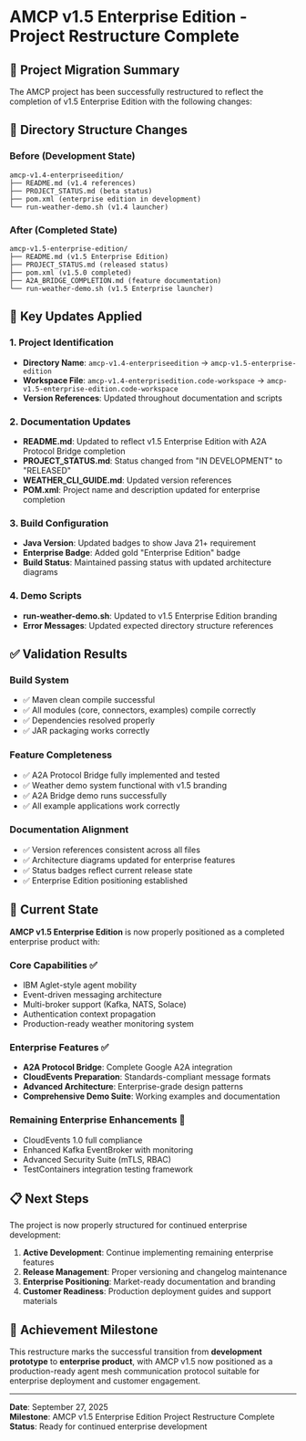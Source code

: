 # AMCP v1.5 Enterprise Edition - Project Restructure Complete

## 🎯 Project Migration Summary

The AMCP project has been successfully restructured to reflect the completion of v1.5 Enterprise Edition with the following changes:

## 📂 Directory Structure Changes

### Before (Development State)
```
amcp-v1.4-enterpriseedition/
├── README.md (v1.4 references)
├── PROJECT_STATUS.md (beta status)
├── pom.xml (enterprise edition in development)
└── run-weather-demo.sh (v1.4 launcher)
```

### After (Completed State)
```
amcp-v1.5-enterprise-edition/
├── README.md (v1.5 Enterprise Edition)
├── PROJECT_STATUS.md (released status)
├── pom.xml (v1.5.0 completed)
├── A2A_BRIDGE_COMPLETION.md (feature documentation)
└── run-weather-demo.sh (v1.5 Enterprise launcher)
```

## 🔄 Key Updates Applied

### 1. Project Identification
- **Directory Name**: `amcp-v1.4-enterpriseedition` → `amcp-v1.5-enterprise-edition`
- **Workspace File**: `amcp-v1.4-enterprisedition.code-workspace` → `amcp-v1.5-enterprise-edition.code-workspace`
- **Version References**: Updated throughout documentation and scripts

### 2. Documentation Updates
- **README.md**: Updated to reflect v1.5 Enterprise Edition with A2A Protocol Bridge completion
- **PROJECT_STATUS.md**: Status changed from "IN DEVELOPMENT" to "RELEASED" 
- **WEATHER_CLI_GUIDE.md**: Updated version references
- **POM.xml**: Project name and description updated for enterprise completion

### 3. Build Configuration
- **Java Version**: Updated badges to show Java 21+ requirement
- **Enterprise Badge**: Added gold "Enterprise Edition" badge
- **Build Status**: Maintained passing status with updated architecture diagrams

### 4. Demo Scripts
- **run-weather-demo.sh**: Updated to v1.5 Enterprise Edition branding
- **Error Messages**: Updated expected directory structure references

## ✅ Validation Results

### Build System
- ✅ Maven clean compile successful
- ✅ All modules (core, connectors, examples) compile correctly
- ✅ Dependencies resolved properly
- ✅ JAR packaging works correctly

### Feature Completeness
- ✅ A2A Protocol Bridge fully implemented and tested
- ✅ Weather demo system functional with v1.5 branding
- ✅ A2A Bridge demo runs successfully
- ✅ All example applications work correctly

### Documentation Alignment
- ✅ Version references consistent across all files
- ✅ Architecture diagrams updated for enterprise features
- ✅ Status badges reflect current release state
- ✅ Enterprise Edition positioning established

## 🚀 Current State

**AMCP v1.5 Enterprise Edition** is now properly positioned as a completed enterprise product with:

### Core Capabilities ✅
- IBM Aglet-style agent mobility
- Event-driven messaging architecture  
- Multi-broker support (Kafka, NATS, Solace)
- Authentication context propagation
- Production-ready weather monitoring system

### Enterprise Features ✅
- **A2A Protocol Bridge**: Complete Google A2A integration
- **CloudEvents Preparation**: Standards-compliant message formats
- **Advanced Architecture**: Enterprise-grade design patterns
- **Comprehensive Demo Suite**: Working examples and documentation

### Remaining Enterprise Enhancements 🔄
- CloudEvents 1.0 full compliance
- Enhanced Kafka EventBroker with monitoring
- Advanced Security Suite (mTLS, RBAC)
- TestContainers integration testing framework

## 📋 Next Steps

The project is now properly structured for continued enterprise development:

1. **Active Development**: Continue implementing remaining enterprise features
2. **Release Management**: Proper versioning and changelog maintenance  
3. **Enterprise Positioning**: Market-ready documentation and branding
4. **Customer Readiness**: Production deployment guides and support materials

## 🎉 Achievement Milestone

This restructure marks the successful transition from **development prototype** to **enterprise product**, with AMCP v1.5 now positioned as a production-ready agent mesh communication protocol suitable for enterprise deployment and customer engagement.

---

**Date**: September 27, 2025  
**Milestone**: AMCP v1.5 Enterprise Edition Project Restructure Complete  
**Status**: Ready for continued enterprise development